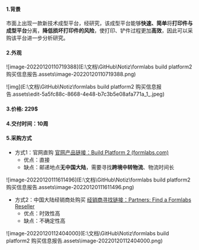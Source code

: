#### 1.背景

市面上出现一款新技术成型平台，经研究，该成型平台能够**快速、简单**将**打印件与成型平台**分离，**降低损坏打印件的风险**，使打印、铲件过程更加**高效**，因此可以采购该平台进一步分析研究。

#### 2.外观

![image-20220120110719388](E:\文档\GitHub\Notiz\formlabs build platform2 购买信息报告.assets\image-20220120110719388.png)

![img](E:\文档\GitHub\Notiz\formlabs build platform2 购买信息报告.assets\edit-5a5fc88c-8668-4e48-b7c3b5e08afa771a_1_.jpeg)

#### 3.价格: 229$

#### 4.交付时间：10周

#### 5.采购方式

- 方式1：官网直购 [官网产品链接：Build Platform 2 (formlabs.com)](https://formlabs.com/store/accessories/build-platform-2/)
  - 优点：直接
  - 缺点：邮递地点**无中国大陆**，需要寻找**跨境中转物流**、物流时间长

![image-20220120111611496](E:\文档\GitHub\Notiz\formlabs build platform2 购买信息报告.assets\image-20220120111611496.png)



- 方式2：中国大陆经销商处购买 [经销商寻找链接：Partners: Find a Formlabs Reseller](https://formlabs.com/company/partners/)
  - 优点：时效性高
  - 缺点：不确定性高

![image-20220120112404000](E:\文档\GitHub\Notiz\formlabs build platform2 购买信息报告.assets\image-20220120112404000.png)

